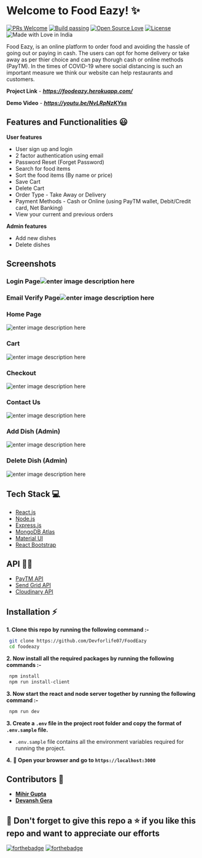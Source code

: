 # Welcome to Food Eazy! ✨
[![PRs Welcome](https://img.shields.io/badge/PRs-welcome-brightgreen.svg?style=flat-square)](https://foodeazy.herokuapp.com/)&nbsp;[![Build passing](https://img.shields.io/badge/Build-Passing-brightgreen.svg?style=flat-square)](https://foodeazy.herokuapp.com/)&nbsp;[![Open Source Love](https://badges.frapsoft.com/os/v1/open-source.svg?v=102)](https://foodeazy.herokuapp.com/)&nbsp;[![License](https://img.shields.io/badge/license-MIT-brightgreen)](https://foodeazy.herokuapp.com/)&nbsp;![Made with Love in India](https://madewithlove.org.in/badge.svg)

Food Eazy, is an online platform to order food and avoiding the hassle of going out or paying in cash. The users can opt for home delivery or take away as per thier choice and can pay thorugh cash or online methods (PayTM). In the times of COVID-19 where social distancing is such an important measure we think our website can help restaurants and customers.

**Project Link** - ***https://foodeazy.herokuapp.com/***

**Demo Video** - ***https://youtu.be/NvLRpNzKYss***


## Features and Functionalities 😃
**User features**
 - User sign up and login
 - 2 factor authentication using email
 - Password Reset (Forget Password)
 - Search for food items
 - Sort the food items (By name or price)
 - Save Cart
 - Delete Cart
 - Order Type - Take Away or Delivery
 - Payment Methods - Cash or Online (using PayTM wallet, Debit/Credit card, Net Banking)
 - View your current and previous orders
 
 **Admin features** 
 
 - Add new dishes
 - Delete dishes
 ## Screenshots
 ### Login Page![enter image description here](https://raw.githubusercontent.com/Devforlife07/foodeazy/master/readme_images/login.png?token=ALT5AMAOLRKFR423UUHLK6C7KJJ4Y)
### Email Verify Page![enter image description here](https://raw.githubusercontent.com/mihir0699/foodeazy/master/readme_images/verify.png?token=ALT5AMCAUZLVKWU4UFAGZVC7KJKEG)
### Home Page
![enter image description here](https://raw.githubusercontent.com/mihir0699/foodeazy/master/readme_images/menu.png?token=ALT5AMAG4JWL7EOHY2IT7JC7KJKAQ)

### Cart
![enter image description here](https://raw.githubusercontent.com/mihir0699/foodeazy/master/readme_images/cart.png?token=ALT5AMCPL6C2W723CZYJZZK7KJKYY)
### Checkout
![enter image description here](https://raw.githubusercontent.com/mihir0699/foodeazy/master/readme_images/checkout.png?token=ALT5AMHX44VS5BX2PHTDSY27KJK4K)
### Contact Us
![enter image description here](https://raw.githubusercontent.com/Devforlife07/FoodEazy/master/readme_images/contact_us.png)
### Add Dish (Admin)
![enter image description here](https://raw.githubusercontent.com/mihir0699/foodeazy/master/readme_images/add_dish.png?token=ALT5AMAOEZ2YQ2ECJJMYZCC7KJK6I)
### Delete Dish (Admin)
![enter image description here](https://raw.githubusercontent.com/mihir0699/foodeazy/master/readme_images/delete_items.png?token=ALT5AMHLZNKOIMXWOKUKY7K7KJLCE)
## Tech Stack 💻

 - [React.js](https://reactjs.org/)
 - [Node.js](https://nodejs.org/en/)
 - [Express.js](https://expressjs.com/)
 - [MongoDB Atlas](https://www.mongodb.com/cloud/atlas)
 - [Material UI](https://material-ui.com/)
 - [React Bootstrap](https://react-bootstrap.github.io/)

## API :man_technologist:

 - [PayTM API](https://developer.paytm.com/docs/)
 - [Send Grid  API](https://sendgrid.com/)
 - [Cloudinary API](https://cloudinary.com/)

## Installation :zap:

 **1. Clone this repo by running the following command :-**
 ```bash
  git clone https://github.com/Devforlife07/FoodEazy
  cd foodeazy
 ```
 
 **2. Now install all the required packages by running the following commands :-**
 ```bash
  npm install 
  npm run install-client
 ```
 **3. Now start the react and node server together by running the following command :-**
 ```bash
  npm run dev
 ```
 **3. Create a `.env` file in the project root folder and copy the format of `.env.sample` file.**

   - `.env.sample` file contains all the environment variables required for running the project.
   
   
 **4.** **🎉  Open your browser and go to  `https://localhost:3000`**
 
## Contributors 🤝
 - [**Mihir Gupta**](https://github.com/mihir0699)  
 - [**Devansh Gera**](https://github.com/Devforlife07)
 
 
## 🤩 Don't forget to give this repo a ⭐ if you like this repo and want to appreciate our efforts
 

[![forthebadge](https://forthebadge.com/images/badges/built-with-love.svg)](https://forthebadge.com)
[![forthebadge](https://forthebadge.com/images/badges/built-by-developers.svg)](https://forthebadge.com)



